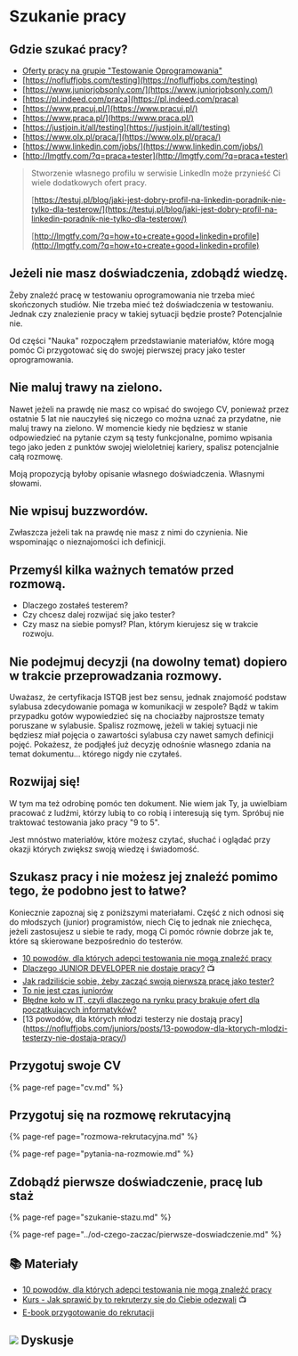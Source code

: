 # Szukanie pracy

## Gdzie szukać pracy?

* [Oferty pracy na grupie "Testowanie Oprogramowania"](https://www.facebook.com/groups/141683635854223/post_tags/?post_tag_id=1765176240171613)
* [https://nofluffjobs.com/testing](https://nofluffjobs.com/testing)
* [https://www.juniorjobsonly.com/](https://www.juniorjobsonly.com/)
* [https://pl.indeed.com/praca](https://pl.indeed.com/praca)
* [https://www.pracuj.pl/](https://www.pracuj.pl/)
* [https://www.praca.pl/](https://www.praca.pl/)
* [https://justjoin.it/all/testing](https://justjoin.it/all/testing)
* [https://www.olx.pl/praca/](https://www.olx.pl/praca/)
* [https://www.linkedin.com/jobs/](https://www.linkedin.com/jobs/)
* [http://lmgtfy.com/?q=praca+tester](http://lmgtfy.com/?q=praca+tester)

> Stworzenie własnego profilu w serwisie LinkedIn może przynieść Ci wiele dodatkowych ofert pracy.
>
> [https://testuj.pl/blog/jaki-jest-dobry-profil-na-linkedin-poradnik-nie-tylko-dla-testerow/](https://testuj.pl/blog/jaki-jest-dobry-profil-na-linkedin-poradnik-nie-tylko-dla-testerow/)
>
> [http://lmgtfy.com/?q=how+to+create+good+linkedin+profile](http://lmgtfy.com/?q=how+to+create+good+linkedin+profile)

## Jeżeli nie masz doświadczenia, zdobądź wiedzę.

Żeby znaleźć pracę w testowaniu oprogramowania nie trzeba mieć skończonych studiów. Nie trzeba mieć też doświadczenia w testowaniu. Jednak czy znalezienie pracy w takiej sytuacji będzie proste? Potencjalnie nie.

Od części "Nauka" rozpocząłem przedstawianie materiałów, które mogą pomóc Ci przygotować się do swojej pierwszej pracy jako tester oprogramowania.

## Nie maluj trawy na zielono.

Nawet jeżeli na prawdę nie masz co wpisać do swojego CV, ponieważ przez ostatnie 5 lat nie nauczyłeś się niczego co można uznać za przydatne, nie maluj trawy na zielono. W momencie kiedy nie będziesz w stanie odpowiedzieć na pytanie czym są testy funkcjonalne, pomimo wpisania tego jako jeden z punktów swojej wieloletniej kariery, spalisz potencjalnie całą rozmowę.

Moją propozycją byłoby opisanie własnego doświadczenia. Własnymi słowami.

## Nie wpisuj buzzwordów.

Zwłaszcza jeżeli tak na prawdę nie masz z nimi do czynienia. Nie wspominając o nieznajomości ich definicji.

## Przemyśl kilka ważnych tematów przed rozmową.

* Dlaczego zostałeś testerem?
* Czy chcesz dalej rozwijać się jako tester?
* Czy masz na siebie pomysł? Plan, którym kierujesz się w trakcie rozwoju.

## Nie podejmuj decyzji \(na dowolny temat\) dopiero w trakcie przeprowadzania rozmowy.

Uważasz, że certyfikacja ISTQB jest bez sensu, jednak znajomość podstaw sylabusa zdecydowanie pomaga w komunikacji w zespole? Bądź w takim przypadku gotów wypowiedzieć się na chociażby najprostsze tematy poruszane w sylabusie. Spalisz rozmowę, jeżeli w takiej sytuacji nie będziesz miał pojęcia o zawartości sylabusa czy nawet samych definicji pojęć. Pokażesz, że podjąłeś już decyzję odnośnie własnego zdania na temat dokumentu... którego nigdy nie czytałeś.

## Rozwijaj się!

W tym ma też odrobinę pomóc ten dokument. Nie wiem jak Ty, ja uwielbiam pracować z ludźmi, którzy lubią to co robią i interesują się tym. Spróbuj nie traktować testowania jako pracy "9 to 5".

Jest mnóstwo materiałów, które możesz czytać, słuchać i oglądać przy okazji których zwiększ swoją wiedzę i świadomość.

## Szukasz pracy i nie możesz jej znaleźć pomimo tego, że podobno jest to łatwe?

Koniecznie zapoznaj się z poniższymi materiałami. Część z nich odnosi się do młodszych \(junior\) programistów, niech Cię to jednak nie zniechęca, jeżeli zastosujesz u siebie te rady, mogą Ci pomóc równie dobrze jak te, które są skierowane bezpośrednio do testerów.

* [10 powodów, dla których adepci testowania nie mogą znaleźć pracy](http://testerzy.pl/baza-wiedzy/10-powodow-dla-ktorych-adepci-testowania-nie-moga-znalezc-pracy)
* [Dlaczego JUNIOR DEVELOPER nie dostaje pracy?](https://www.youtube.com/watch?v=Lpvxg5kXb_c) 📺
* [Jak radziliście sobie, żeby zacząć swoją pierwszą pracę jako tester?](https://www.facebook.com/groups/TestowanieOprogramowania/permalink/1921628921193010/)
* [To nie jest czas juniorów](http://testerzy.pl/baza-wiedzy/to-nie-jest-czas-juniorow)
* [Błędne koło w IT, czyli dlaczego na rynku pracy brakuje ofert dla początkujących informatyków?](https://nofluffjobs.com/blog/bledne-kolo-w-it-czyli-dlaczego-na-rynku-pracy-brakuje-ofert-dla-poczatkujacych-informatykow/)
* [13 powodów, dla których młodzi testerzy nie dostają pracy]
(https://nofluffjobs.com/juniors/posts/13-powodow-dla-ktorych-mlodzi-testerzy-nie-dostaja-pracy/)


## Przygotuj swoje CV

{% page-ref page="cv.md" %}

## Przygotuj się na rozmowę rekrutacyjną

{% page-ref page="rozmowa-rekrutacyjna.md" %}

{% page-ref page="pytania-na-rozmowie.md" %}

## Zdobądź pierwsze doświadczenie, pracę lub staż

{% page-ref page="szukanie-stazu.md" %}

{% page-ref page="../od-czego-zaczac/pierwsze-doswiadczenie.md" %}

## 📚 Materiały

* [10 powodów, dla których adepci testowania nie mogą znaleźć pracy](http://testerzy.pl/baza-wiedzy/10-powodow-dla-ktorych-adepci-testowania-nie-moga-znalezc-pracy) 
* [Kurs - Jak sprawić by to rekruterzy się do Ciebie odezwali](https://www.linkedin.com/learning/j-t-o-donnell-on-making-recruiters-come-to-you/welcome) 📺
* [E-book przygotowanie do rekrutacji](https://jakzostactesterem.pl/bezplatny-ebook-pdf-mlodszy-tester-oprogramowania-przygotowanie-do-rekrutacji/)

## ![](../.gitbook/assets/icons8-facebook-50%20%281%29.png) **Dyskusje**



